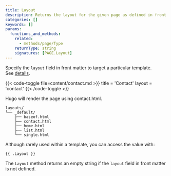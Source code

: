 ```yaml
---
title: Layout
description: Returns the layout for the given page as defined in front matter.
categories: []
keywords: []
params:
  functions_and_methods:
    related:
      - methods/page/Type
    returnType: string
    signatures: [PAGE.Layout]
---
```


Specify the `layout` field in front matter to target a particular template. See&nbsp;[details].

[details]: /templates/lookup-order/#target-a-template

{{< code-toggle file=content/contact.md >}}
title = 'Contact'
layout = 'contact'
{{< /code-toggle >}}

Hugo will render the page using contact.html.

```text
layouts/
└── _default/
    ├── baseof.html
    ├── contact.html
    ├── home.html
    ├── list.html
    └── single.html
```

Although rarely used within a template, you can access the value with:

```go-html-template
{{ .Layout }}
```

The `Layout` method returns an empty string if the `layout` field in front matter is not defined.
